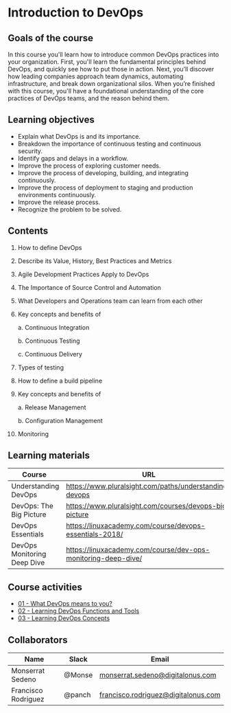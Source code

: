 # Introduction to DevOps

## Goals of the course 
In this course you'll learn how to introduce common DevOps practices into your organization. First, you'll learn the fundamental principles behind DevOps, and quickly see how to put those in action. Next, you’ll discover how leading companies approach team dynamics, automating infrastructure, and break down organizational silos.  When you’re finished with this course, you'll have a foundational understanding of the core practices of DevOps teams, and the reason behind them. 

## Learning objectives 
* Explain what DevOps is and its importance. 
* Breakdown the importance of continuous testing and continuous security. 
* Identify gaps and delays in a workflow. 
* Improve the process of exploring customer needs. 
* Improve the process of developing, building, and integrating continuously. 
* Improve the process of deployment to staging and production environments continuously. 
* Improve the release process. 
* Recognize the problem to be solved. 

## Contents
1. How to define DevOps
2. Describe its Value, History, Best Practices and Metrics
3. Agile Development Practices Apply to DevOps 
4. The Importance of Source Control and Automation
5. What Developers and Operations team can learn from each other 
6. Key concepts and benefits of

	a. Continuous Integration
	
	b. Continuous Testing
	
	c. Continuous Delivery
	
1. Types of testing
2. How to define a build pipeline
3. Key concepts and benefits of

   a. Release Management
   
   b. Configuration Management
   
1.  Monitoring 

## Learning materials 

Course                     | URL
---------------------------| -------------------------------------------------------
Understanding DevOps       | https://www.pluralsight.com/paths/understanding-devops 
DevOps: The Big Picture    | https://www.pluralsight.com/courses/devops-big-picture 
DevOps Essentials          | https://linuxacademy.com/course/devops-essentials-2018/
DevOps Monitoring Deep Dive| https://linuxacademy.com/course/dev-ops-monitoring-deep-dive/ 

## Course activities 
- [01 - What DevOps means to you?](./01-what-devops-means.md)
- [02 - Learning DevOps Functions and Tools](./02-learning-devops-tools.md)
- [03 - Learning DevOps Concepts](./03-learning-devops-concepts.md)

## Collaborators
Name     |   Slack  | Email |
---------|----------|----------|
Monserrat Sedeno    | @Monse | monserrat.sedeno@digitalonus.com |
Francisco Rodriguez | @panch | francisco.rodriguez@digitalonus.com |

